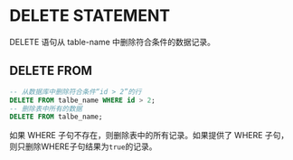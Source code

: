 # DELETE STATEMENT
DELETE 语句从 table-name 中删除符合条件的数据记录。


## DELETE FROM
```SQL
-- 从数据库中删除符合条件“id > 2”的行 
DELETE FROM talbe_name WHERE id > 2;
-- 删除表中所有的数据
DELETE FROM talbe_name;
```

如果 WHERE 子句不存在，则删除表中的所有记录。如果提供了 WHERE 子句，则只删除WHERE子句结果为`true`的记录。